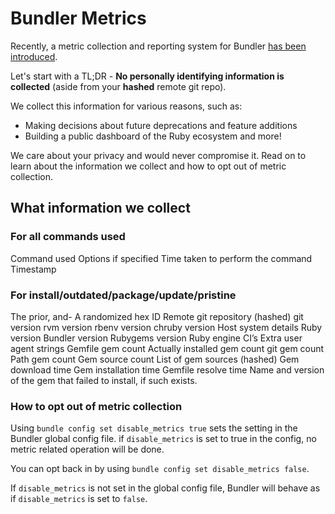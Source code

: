 
# Bundler Metrics

Recently, a metric collection and reporting system for Bundler [has been introduced](https://github.com/bundler/bundler/pull/7298).

Let's start with a TL;DR - **No personally identifying information is collected** (aside from your **hashed** remote git repo).

We collect this information for various reasons, such as:

- Making decisions about future deprecations and feature additions
- Building a public dashboard of the Ruby ecosystem
and more!

We care about your privacy and would never compromise it.
Read on to learn about the information we collect and how to opt out of metric collection.

## What information we collect

### For all commands used

Command used
Options if specified
Time taken to perform the command
Timestamp

### For install/outdated/package/update/pristine

The prior, and-
A randomized hex ID
Remote git repository (hashed)
git version
rvm version
rbenv version
chruby version
Host system details
Ruby version
Bundler version
Rubygems version
Ruby engine
CI’s
Extra user agent strings
Gemfile gem count
Actually installed gem count
git gem count
Path gem count
Gem source count
List of gem sources (hashed)
Gem download time
Gem installation time
Gemfile resolve time
Name and version of the gem that failed to install, if such exists.

### How to opt out of metric collection

Using `bundle config set disable_metrics true` sets the setting in the Bundler global config file.
if `disable_metrics` is set to true in the config, no metric related operation will be done.

You can opt back in by using `bundle config set disable_metrics false`.

If `disable_metrics` is not set in the global config file, Bundler will behave as if `disable_metrics` is set to `false`.
